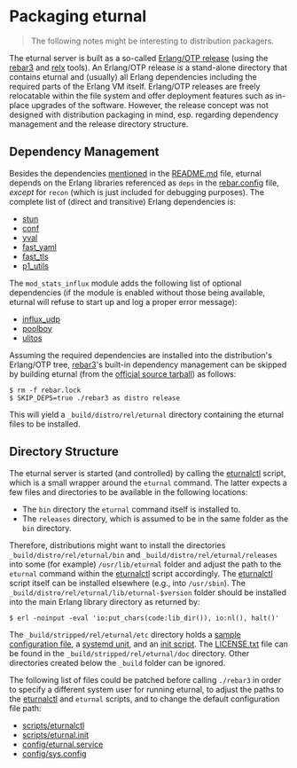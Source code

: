 Packaging eturnal
=================

> The following notes might be interesting to distribution packagers.

The eturnal server is built as a so-called [Erlang/OTP release][1] (using the
[rebar3][2] and [relx][3] tools). An Erlang/OTP release is a stand-alone
directory that contains eturnal and (usually) all Erlang dependencies including
the required parts of the Erlang VM itself. Erlang/OTP releases are freely
relocatable within the file system and offer deployment features such as
in-place upgrades of the software. However, the release concept was not designed
with distribution packaging in mind, esp. regarding dependency management and
the release directory structure.

Dependency Management
---------------------

Besides the dependencies [mentioned][4] in the [README.md][5] file, eturnal
depends on the Erlang libraries referenced as `deps` in the [rebar.config][6]
file, _except_ for `recon` (which is just included for debugging purposes). The
complete list of (direct and transitive) Erlang dependencies is:

- [stun](https://github.com/processone/stun)
- [conf](https://github.com/processone/conf)
- [yval](https://github.com/processone/yval)
- [fast\_yaml](https://github.com/processone/fast_yaml)
- [fast\_tls](https://github.com/processone/fast_tls)
- [p1\_utils](https://github.com/processone/p1_utils)

The `mod_stats_influx` module adds the following list of optional dependencies
(if the module is enabled without those being available, eturnal will refuse to
start up and log a proper error message):

- [influx\_udp](https://github.com/weiss/influx_udp)
- [poolboy](https://github.com/devinus/poolboy)
- [ulitos](https://github.com/palkan/ulitos)

Assuming the required dependencies are installed into the distribution's
Erlang/OTP tree, [rebar3][2]'s built-in dependency management can be skipped by
building eturnal (from the [official source tarball][7]) as follows:

    $ rm -f rebar.lock
    $ SKIP_DEPS=true ./rebar3 as distro release

This will yield a `_build/distro/rel/eturnal` directory containing the eturnal
files to be installed.

Directory Structure
-------------------

The eturnal server is started (and controlled) by calling the [eturnalctl][8]
script, which is a small wrapper around the `eturnal` command. The latter
expects a few files and directories to be available in the following locations:

- The `bin` directory the `eturnal` command itself is installed to.
- The `releases` directory, which is assumed to be in the same folder as the
  `bin` directory.

Therefore, distributions might want to install the directories
`_build/distro/rel/eturnal/bin` and `_build/distro/rel/eturnal/releases` into
some (for example) `/usr/lib/eturnal` folder and adjust the path to the
`eturnal` command within the [eturnalctl][8] script accordingly. The
[eturnalctl][8] script itself can be installed elsewhere (e.g., into
`/usr/sbin`). The `_build/distro/rel/eturnal/lib/eturnal-$version` folder should
be installed into the main Erlang library directory as returned by:

    $ erl -noinput -eval 'io:put_chars(code:lib_dir()), io:nl(), halt()'

The `_build/stripped/rel/eturnal/etc` directory holds a [sample configuration
file][9], a [systemd unit][10], and an [init script][11]. The [LICENSE.txt][12]
file can be found in the `_build/stripped/rel/eturnal/doc` directory. Other
directories created below the `_build` folder can be ignored.

The following list of files could be patched before calling `./rebar3` in order
to specify a different system user for running eturnal, to adjust the paths to
the [eturnalctl][8] and `eturnal` scripts, and to change the default
configuration file path:

- [scripts/eturnalctl][8]
- [scripts/eturnal.init][11]
- [config/eturnal.service][10]
- [config/sys.config][13]

 [1]: https://erlang.org/doc/design_principles/release_structure.html
 [2]: https://www.rebar3.org
 [3]: https://erlware.github.io/relx/
 [4]: https://github.com/processone/eturnal/blob/master/README.md#requirements
 [5]: https://github.com/processone/eturnal/blob/master/README.md
 [6]: https://github.com/processone/eturnal/blob/master/rebar.config
 [7]: https://eturnal.net/download/
 [8]: https://github.com/processone/eturnal/blob/master/scripts/eturnalctl
 [9]: https://github.com/processone/eturnal/blob/master/config/eturnal.yml
[10]: https://github.com/processone/eturnal/blob/master/config/eturnal.service
[11]: https://github.com/processone/eturnal/blob/master/scripts/eturnal.init
[12]: https://github.com/processone/eturnal/blob/master/LICENSE
[13]: https://github.com/processone/eturnal/blob/master/config/sys.config
